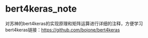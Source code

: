 # bert4keras_note
对苏神的bert4keras的实现原理和矩阵运算进行详细的注释，方便学习
bert4keras链接：https://github.com/bojone/bert4keras
